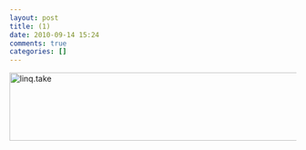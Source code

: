 ```yaml
---
layout: post
title: (1)
date: 2010-09-14 15:24
comments: true
categories: []
---
```

<p><a href="http://images.cnblogs.com/cnblogs_com/mathewxiang/WindowsLiveWriter/1_D87B/linq.take_2.png"><img style="border-bottom: 0px; border-left: 0px; display: inline; border-top: 0px; border-right: 0px" title="linq.take" border="0" alt="linq.take" src="http://images.cnblogs.com/cnblogs_com/mathewxiang/WindowsLiveWriter/1_D87B/linq.take_thumb.png" width="685" height="120"></a> </p> <p>
